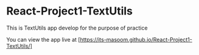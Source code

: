 # React-Project1-TextUtils
This is TextUtils app develop for the purpose of practice

You can view the app live at [https://its-masoom.github.io/React-Project1-TextUtils/]
